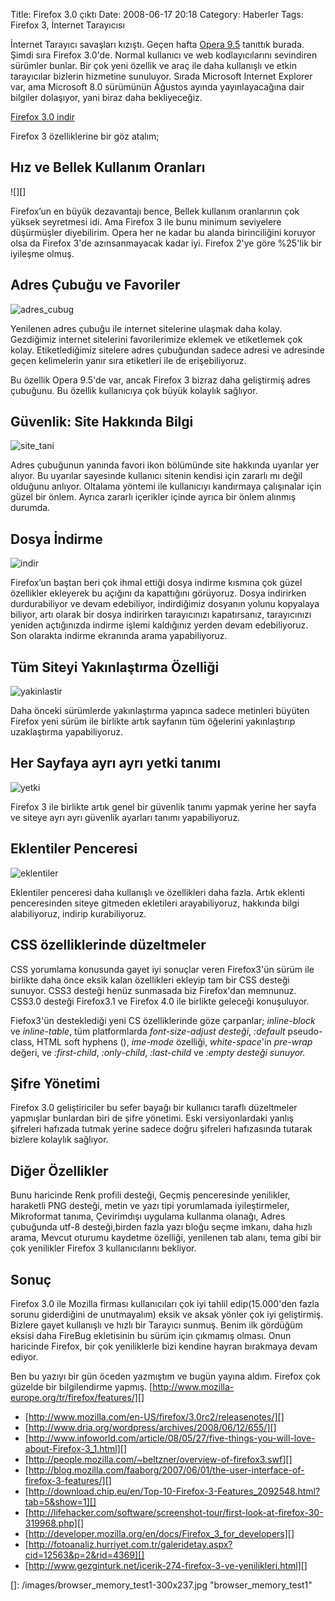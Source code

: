 Title: Firefox 3.0 çıktı
Date: 2008-06-17 20:18
Category: Haberler
Tags: Firefox 3, İnternet Tarayıcısı

İnternet Tarayıcı savaşları kızıştı. Geçen hafta [Opera 9.5][] tanıttık
burada. Şimdi sıra Firefox 3.0'de. Normal kullanıcı ve web
kodlayıcılarını sevindiren sürümler bunlar. Bir çok yeni özellik ve araç
ile daha kullanışlı ve etkin tarayıcılar bizlerin hizmetine sunuluyor.
Sırada Microsoft Internet Explorer var, ama Microsoft 8.0 sürümünün
Ağustos ayında yayınlayacağına dair bilgiler dolaşıyor, yani biraz daha
bekliyeceğiz.

[Firefox 3.0 indir][]

Firefox 3 özelliklerine bir göz atalım;

## Hız ve Bellek Kullanım Oranları

![][]

Firefox’un en büyük dezavantajı bence, Bellek kullanım oranlarının çok
yüksek seyretmesi idi. Ama Firefox 3 ile bunu minimum seviyelere
düşürmüşler diyebilirim. Opera her ne kadar bu alanda birinciliğini
koruyor olsa da Firefox 3'de azınsanmayacak kadar iyi. Firefox 2'ye göre
%25'lik bir iyileşme olmuş.

## Adres Çubuğu ve Favoriler

![][1]

Yenilenen adres çubuğu ile internet sitelerine ulaşmak daha kolay.
Gezdiğimiz internet sitelerini favorilerimize eklemek ve etiketlemek çok
kolay. Etiketlediğimiz sitelere adres çubuğundan sadece adresi ve
adresinde geçen kelimelerin yanır sıra etiketleri ile de erişebiliyoruz.

Bu özellik Opera 9.5'de var, ancak Firefox 3 bizraz daha geliştirmiş
adres çubuğunu. Bu özellik kullanıcıya çok büyük kolaylık sağlıyor.

## Güvenlik: Site Hakkında Bilgi

![][2]

Adres çubuğunun yanında favori ikon bölümünde site hakkında uyarılar yer
alıyor. Bu uyarılar sayesinde kullanıcı sitenin kendisi için zararlı mı
değil olduğunu anlıyor. Oltalama yöntemi ile kullanıcıyı kandırmaya
çalışınalar için güzel bir önlem. Ayrıca zararlı içerikler içinde ayrıca
bir önlem alınmış durumda.

## Dosya İndirme

![][3]

Firefox’un baştan beri çok ihmal ettiği dosya indirme kısmına çok güzel
özellikler ekleyerek bu açığını da kapattığını görüyoruz. Dosya
indirirken durdurabiliyor ve devam edebiliyor, indirdiğimiz dosyanın
yolunu kopyalaya biliyor, artı olarak bir dosya indirirken tarayıcınızı
kapatırsanız, tarayıcınızı yeniden açtığınızda indirme işlemi kaldığınız
yerden devam edebiliyoruz. Son olarakta indirme ekranında arama
yapabiliyoruz.

## Tüm Siteyi Yakınlaştırma Özelliği

![][4]

Daha önceki sürümlerde yakınlaştırma yapınca sadece metinleri büyüten
Firefox yeni sürüm ile birlikte artık sayfanın tüm öğelerini
yakınlaştırıp uzaklaştırma yapabiliyoruz.

## Her Sayfaya ayrı ayrı yetki tanımı

![][5]

Firefox 3 ile birlikte artık genel bir güvenlik tanımı yapmak yerine her
sayfa ve siteye ayrı ayrı güvenlik ayarları tanımı yapabiliyoruz.

## Eklentiler Penceresi

![][6]

Eklentiler penceresi daha kullanışlı ve özellikleri daha fazla. Artık
eklenti penceresinden siteye gitmeden ekletileri arayabiliyoruz,
hakkında bilgi alabiliyoruz, indirip kurabiliyoruz.

## CSS özelliklerinde düzeltmeler

CSS yorumlama konusunda gayet iyi sonuçlar veren Firefox3'ün sürüm ile
birlikte daha önce eksik kalan özellikleri ekleyip tam bir CSS desteği
sunuyor. CSS3 desteği henüz sunmasada biz Firefox'dan memnunuz. CSS3.0
desteği Firefox3.1 ve Firefox 4.0 ile birlikte geleceği konuşuluyor.

Fiefox3'ün desteklediği yeni CS özelliklerinde göze çarpanlar;
*inline-block* ve *inline-table*, tüm platformlarda *font-size-adjust
desteği*, *:default* pseudo-class, HTML soft hyphens (*&shy;*),
*ime-mode* özelliği, *white-space*'in *pre-wrap* değeri, ve
*:first-child*, *:only-child*, *:last-child* ve *:empty desteği
sunuyor.*

## Şifre Yönetimi

Firefox 3.0 geliştiriciler bu sefer bayağı bir kullanıcı taraflı
düzeltmeler yapmışlar bunlardan biri de şifre yönetimi. Eski
versiyonlardaki yanlış şifreleri hafızada tutmak yerine sadece doğru
şifreleri hafızasında tutarak bizlere kolaylık sağlıyor.

## Diğer Özellikler

Bunu haricinde Renk profili desteği, Geçmiş penceresinde yenilikler,
haraketli PNG desteği, metin ve yazı tipi yorumlamada iyileştirmeler,
Mikroformat tanıma, Çevirimdışı uygulama kullanma olanağı, Adres
çubuğunda utf-8 desteği,birden fazla yazı bloğu seçme imkanı, daha hızlı
arama, Mevcut oturumu kaydetme özelliği, yenilenen tab alanı, tema gibi
bir çok yenilikler Firefox 3 kullanıcılarını bekliyor.

## Sonuç

Firefox 3.0 ile Mozilla firması kullanıcıları çok iyi tahlil
edip(15.000'den fazla sorunu giderdiğini de unutmayalım) eksik ve aksak
yönler çok iyi geliştirmiş. Bizlere gayet kullanışlı ve hızlı bir
Tarayıcı sunmuş. Benim ilk gördüğüm eksisi daha FireBug ekletisinin bu
sürüm için çıkmamış olması. Onun haricinde Firefox, bir çok yeniliklerle
bizi kendine hayran bırakmaya devam ediyor.

Ben bu yazıyı bir gün öceden yazmıştım ve bugün yayına aldım. Firefox
çok güzelde bir bilgilendirme yapmış.
[http://www.mozilla-europe.org/tr/firefox/features/][]

-   [http://www.mozilla.com/en-US/firefox/3.0rc2/releasenotes/][]
-   [http://www.dria.org/wordpress/archives/2008/06/12/655/][]
-   [http://www.infoworld.com/article/08/05/27/five-things-you-will-love-about-Firefox-3_1.html][]
-   [http://people.mozilla.com/~beltzner/overview-of-firefox3.swf][]
-   [http://blog.mozilla.com/faaborg/2007/06/01/the-user-interface-of-firefox-3-features/][]  
-   [http://download.chip.eu/en/Top-10-Firefox-3-Features_2092548.html?tab=5&show=1][]
-   [http://lifehacker.com/software/screenshot-tour/first-look-at-firefox-30-319968.php][]
-   [http://developer.mozilla.org/en/docs/Firefox_3_for_developers][]
-   [http://fotoanaliz.hurriyet.com.tr/galeridetay.aspx?cid=12563&p=2&rid=4369][]
-   [http://www.gezginturk.net/icerik-274-firefox-3-ve-yenilikleri.html][]


  [Opera 9.5]: http://www.fatihhayrioglu.com/?p=518 "Opera 9.5"
  [Firefox 3.0 indir]: http://www.mozilla-europe.org/tr/firefox/
  []: /images/browser_memory_test1-300x237.jpg
    "browser_memory_test1"
  
  [1]: /images/adres_cubug-300x218.jpg
    "adres_cubug"
  
  [2]: /images/site_tani-300x218.jpg
    "site_tani"
  
  [3]: /images/indir-300x218.jpg
    "indir"
  
  [4]: /images/yakinlastir-300x218.jpg
    "yakinlastir"
  
  [5]: /images/yetki-300x218.jpg
    "yetki"
  
  [6]: /images/eklentiler-300x218.jpg
    "eklentiler"
  
  [http://www.mozilla-europe.org/tr/firefox/features/]: http://www.mozilla-europe.org/tr/firefox/features/
  [http://www.mozilla.com/en-US/firefox/3.0rc2/releasenotes/]: http://www.mozilla.com/en-US/firefox/3.0rc2/releasenotes/
  [http://www.dria.org/wordpress/archives/2008/06/12/655/]: http://www.dria.org/wordpress/archives/2008/06/12/655/
  [http://www.infoworld.com/article/08/05/27/five-things-you-will-love-about-Firefox-3_1.html]: http://www.infoworld.com/article/08/05/27/five-things-you-will-love-about-Firefox-3_1.html
  [http://people.mozilla.com/~beltzner/overview-of-firefox3.swf]: http://people.mozilla.com/~beltzner/overview-of-firefox3.swf
  [http://blog.mozilla.com/faaborg/2007/06/01/the-user-interface-of-firefox-3-features/]: http://blog.mozilla.com/faaborg/2007/06/01/the-user-interface-of-firefox-3-features/
  [http://download.chip.eu/en/Top-10-Firefox-3-Features_2092548.html?tab=5&show=1]: http://download.chip.eu/en/Top-10-Firefox-3-Features_2092548.html?tab=5&show=1
  [http://lifehacker.com/software/screenshot-tour/first-look-at-firefox-30-319968.php]: http://lifehacker.com/software/screenshot-tour/first-look-at-firefox-30-319968.php
  [http://developer.mozilla.org/en/docs/Firefox_3_for_developers]: http://developer.mozilla.org/en/docs/Firefox_3_for_developers
  [http://fotoanaliz.hurriyet.com.tr/galeridetay.aspx?cid=12563&p=2&rid=4369]: http://fotoanaliz.hurriyet.com.tr/galeridetay.aspx?cid=12563&p=2&rid=4369
  [http://www.gezginturk.net/icerik-274-firefox-3-ve-yenilikleri.html]: http://www.gezginturk.net/icerik-274-firefox-3-ve-yenilikleri.html
